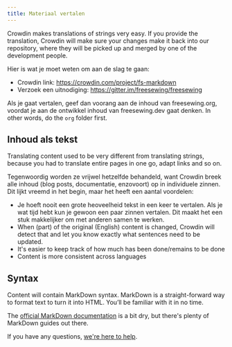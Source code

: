```yaml
---
title: Materiaal vertalen
---
```


Crowdin makes translations of strings very easy. If you provide the translation, Crowdin will make sure your changes make it back into our repository, where they will be picked up and merged by one of the development people.

Hier is wat je moet weten om aan de slag te gaan:

 - Crowdin link: https://crowdin.com/project/fs-markdown
 - Verzoek een uitnodiging: https://gitter.im/freesewing/freesewing

<Tip>

Als je gaat vertalen, geef dan voorang aan de inhoud van freesewing.org, voordat je aan de ontwikkel inhoud van freesewing.dev gaat denken.
In other words, do the `org` folder first.

</Tip>

## Inhoud als tekst

Translating content used to be very different from translating strings, because you had to translate entire pages in one go, adapt links and so on.

Tegenwoordig worden ze vrijwel hetzelfde behandeld, want Crowdin breek alle inhoud (blog posts, documentatie, enzovoort) op in individuele zinnen. Dit lijkt vreemd in het begin, maar het heeft een aantal voordelen:

 - Je hoeft nooit een grote heoveelheid tekst in een keer te vertalen. Als je wat tijd hebt kun je gewoon een paar zinnen vertalen. Dit maakt het een stuk makkelijker om met anderen samen te werken.
 - When (part) of the original (English) content is changed, Crowdin will detect that and let you know exactly what sentences need to be updated.
 - It's easier to keep track of how much has been done/remains to be done
 - Content is more consistent across languages

## Syntax

Content will contain MarkDown syntax. MarkDown is a straight-forward way to format text to turn it into HTML. You’ll be familiar with it in no time.

The [official MarkDown documentation](https://daringfireball.net/projects/markdown/syntax) is a bit dry, but there's plenty of MarkDown guides out there.

If you have any questions, [we're here to help](https://gitter.im/freesewing/translation).
